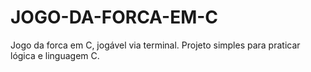 # JOGO-DA-FORCA-EM-C
Jogo da forca em C, jogável via terminal. Projeto simples para praticar lógica e linguagem C.
